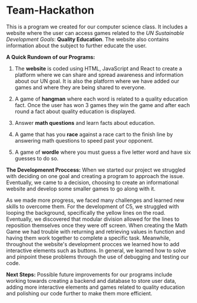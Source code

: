 # Team-Hackathon
  This is a program we created for our computer science class. It includes a website where the user can access games related to the *UN Sustainable Development Goals*: **Quality Education**. The website also contains information about the subject to further educate the user.

**A Quick Rundown of our Programs:**
1. The **website** is coded using HTML, JavaScript and React to create a platform where we can share and spread awareness and information about our UN goal. It is also the platform where we have added our games and where they are being shared to everyone.
  
2. A game of **hangman** where each word is related to a quality education fact. Once the user has won 3 games they win the game and after  each round a fact about quality education is displayed.
   
3. Answer **math questions** and learn facts about education.
  
4. A game that has you **race** against a race cart to the finish line by answering math questions to speed past your opponent.
  
5. A game of **wordle** where you must guess a five letter word and have six guesses to do so.
  
**The Developmennt Proccess:**
  When we started our project we struggled with deciding on one goal and creating a program to approach the issue. Eventually, we came to a decision, choosing to create an informational website and develop some smaller games to go along with it.

  As we made more progress, we faced many challenges and learned new skills to overcome them. For the development of C5, we struggled with looping the background, specifically the yellow lines on the road. Eventually, we discovered that modular division allowed for the lines to reposition themselves once they were off screen. When creating the Math Game we had trouble with returning and retrieving values in function and having them work together to complete a specific task. Meanwhile, throughout the website's development procces we learned how to add interactive elements such as buttons. In general, we learned how to solve and pinpoint these problems through the use of debugging and testing our code.

**Next Steps:**
  Possible future improvements for our programs include working towards creating a backend and database to store user data, adding more interactive elements and games related to quality education and polishing our code further to make them more efficient.

